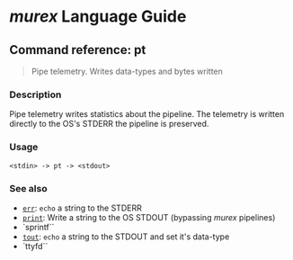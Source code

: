 # _murex_ Language Guide

## Command reference: pt

> Pipe telemetry. Writes data-types and bytes written

### Description

Pipe telemetry writes statistics about the pipeline. The telemetry is written
directly to the OS's STDERR the pipeline is preserved.

### Usage

    <stdin> -> pt -> <stdout>

### See also

* [`err`](err.md): `echo` a string to the STDERR
* [`print`](print.md): Write a string to the OS STDOUT (bypassing _murex_ pipelines)
* `sprintf``
* [`tout`](tout.md): `echo` a string to the STDOUT and set it's data-type
* `ttyfd``
